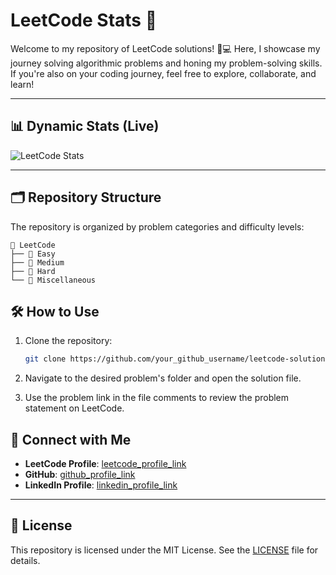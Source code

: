 # LeetCode Stats 🚀

Welcome to my repository of LeetCode solutions! 🧠💻 Here, I showcase my journey solving algorithmic problems and honing my problem-solving skills. If you're also on your coding journey, feel free to explore, collaborate, and learn!

---

## 📊 Dynamic Stats (Live)

![LeetCode Stats](https://leetcode-stats.vercel.app/?username=unyimeu)

---

## 🗂️ Repository Structure

The repository is organized by problem categories and difficulty levels:

```
📂 LeetCode
├── 📁 Easy
├── 📁 Medium
├── 📁 Hard
└── 📁 Miscellaneous
```

## 🛠️ How to Use

1. Clone the repository:
   ```bash
   git clone https://github.com/your_github_username/leetcode-solutions.git
   ```

2. Navigate to the desired problem's folder and open the solution file.
3. Use the problem link in the file comments to review the problem statement on LeetCode.


## 🔗 Connect with Me

- **LeetCode Profile**: [leetcode_profile_link](https://leetcode.com/u/unyimeu/)
- **GitHub**: [github_profile_link](https://github.com/unyimeu)
- **LinkedIn Profile**: [linkedin_profile_link](https://www.linkedin.com/in/unyime-usua-abaa401a9/)

---

## 📜 License

This repository is licensed under the MIT License. See the [LICENSE](./LICENSE) file for details.

